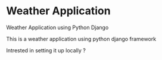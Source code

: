 # Weather Application

Weather Application using Python Django

This is a weather application using python django framework

Intrested in setting it up locally ?

